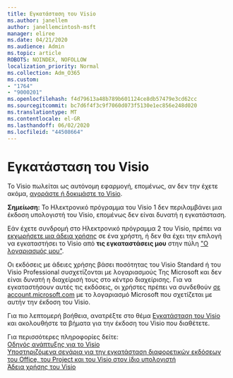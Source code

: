 ```yaml
---
title: Εγκατάσταση του Visio
ms.author: janellem
author: janellemcintosh-msft
manager: eliree
ms.date: 04/21/2020
ms.audience: Admin
ms.topic: article
ROBOTS: NOINDEX, NOFOLLOW
localization_priority: Normal
ms.collection: Adm_O365
ms.custom:
- "1764"
- "9000201"
ms.openlocfilehash: f4d79613a48b789b601124ce8db57479e3cd62cc
ms.sourcegitcommit: bc7d6f4f3c9f7060d073f5130e1ec856e248d020
ms.translationtype: MT
ms.contentlocale: el-GR
ms.lasthandoff: 06/02/2020
ms.locfileid: "44508664"
---
```

# <a name="install-visio"></a>Εγκατάσταση του Visio

Το Visio πωλείται ως αυτόνομη εφαρμογή, επομένως, αν δεν την έχετε ακόμα, [αγοράστε ή δοκιμάστε το Visio](https://products.office.com/visio). 

**Σημείωση:** Το Ηλεκτρονικό πρόγραμμα του Visio 1 δεν περιλαμβάνει μια έκδοση υπολογιστή του Visio, επομένως δεν είναι δυνατή η εγκατάσταση.

Εάν έχετε συνδρομή στο Ηλεκτρονικό πρόγραμμα 2 του Visio, πρέπει να [εκχωρήσετε μια άδεια χρήσης](https://docs.microsoft.com/microsoft-365/admin/add-users/add-users) σε ένα χρήστη, ή δεν θα έχει την επιλογή να εγκαταστήσει το Visio από **τις εγκαταστάσεις μου** στην πύλη ["Ο λογαριασμός μου"](https://portal.office.com/account#installs). 

Οι εκδόσεις με άδειες χρήσης βάσει ποσότητας του Visio Standard ή του Visio Professional συσχετίζονται με λογαριασμούς Της Microsoft και δεν είναι δυνατή η διαχείρισή τους στο κέντρο διαχείρισης. Για να εγκαταστήσουν αυτές τις εκδόσεις, οι χρήστες πρέπει να συνδεθούν [σε account.microsoft.com](https://account.microsoft.com) με το λογαριασμό Microsoft που σχετίζεται με αυτήν την έκδοση του Visio.

Για πιο λεπτομερή βοήθεια, ανατρέξτε στο θέμα [Εγκατάσταση του Visio](https://support.office.com/article/f98f21e3-aa02-4827-9167-ddab5b025710?wt.mc_id=OfficeAdm_ClientDIA_Alchemy1764) και ακολουθήστε τα βήματα για την έκδοση του Visio που διαθέτετε.

Για περισσότερες πληροφορίες δείτε:<br>
[Οδηγός ανάπτυξης για το Visio](https://docs.microsoft.com/deployoffice/deployment-guide-for-visio)<br>
[Υποστηριζόμενα σενάρια για την εγκατάσταση διαφορετικών εκδόσεων του Office, του Project και του Visio στον ίδιο υπολογιστή](https://docs.microsoft.com/deployoffice/install-different-office-visio-and-project-versions-on-the-same-computer)<br>
[Άδεια χρήσης του Visio](https://products.office.com/visio/microsoft-visio-volume-licensing-visio-for-multiple-users)